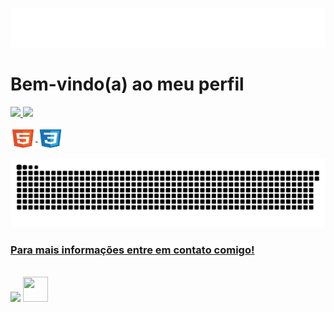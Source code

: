 ![Meu nome animado](nome-animado.gif.gif)
# Bem-vindo(a) ao meu perfil 

<div>
   <a href="https://github.com/luciane003">
   <img height="180em" src="https://github-readme-stats.vercel.app/api?username=luciane003&show_icons=true&theme=tokyonight&include_all_commits=true&count_private=true"/>
   <img height="180em" src="https://github-readme-stats.vercel.app/api/top-langs/?username=luciane003&layout=compact&langs_count=6&theme=tokyonight"/>
</div>
    
<div style="display: inline_block"><br>
  <img align="center" alt="HTML" height="30" width="40" src="https://raw.githubusercontent.com/devicons/devicon/master/icons/html5/html5-original.svg">
  <img align="center" alt="CSS" height="30" width="40" src="https://raw.githubusercontent.com/devicons/devicon/master/icons/css3/css3-original.svg">
</div>
 
<br>

<div>
   <img src="https://raw.githubusercontent.com/luciane003/luciane003/output/snake.svg" alt="Snake animation" /> 
</div>
 
### Para mais informações entre em contato comigo!
 
<div style="display: inline_block"><br> 
  <a href="https://www.linkedin.com/in/luciane-kellen-bb8279342/" target="_blank"><img src="https://img.shields.io/badge/-LinkedIn-%230077B5?style=for-the-badge&logo=linkedin&logoColor=white" target="_blank"></a>
  <a href="https://wa.me/5517996417374" target="_blank"><img  height="40" width="40" src="https://github.com/user-attachments/assets/da75e70c-b550-4684-8548-ff61fecc7c7e" target="_blank"></a>
</div>

